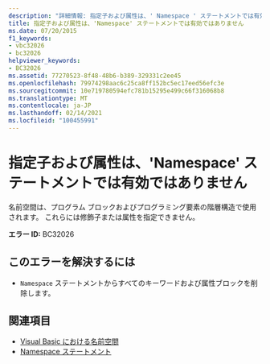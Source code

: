 ```yaml
---
description: "詳細情報: 指定子および属性は、' Namespace ' ステートメントでは有効ではありません"
title: 指定子および属性は、'Namespace' ステートメントでは有効ではありません
ms.date: 07/20/2015
f1_keywords:
- vbc32026
- bc32026
helpviewer_keywords:
- BC32026
ms.assetid: 77270523-8f48-48b6-b389-329331c2ee45
ms.openlocfilehash: 79974298aac6c25ca8ff152bc5ec17eed56efc3e
ms.sourcegitcommit: 10e719780594efc781b15295e499c66f316068b8
ms.translationtype: MT
ms.contentlocale: ja-JP
ms.lasthandoff: 02/14/2021
ms.locfileid: "100455991"
---
```

# <a name="specifiers-and-attributes-are-not-valid-on-namespace-statements"></a>指定子および属性は、'Namespace' ステートメントでは有効ではありません

名前空間は、プログラム ブロックおよびプログラミング要素の階層構造で使用されます。 これらには修飾子または属性を指定できません。  
  
 **エラー ID:** BC32026  
  
## <a name="to-correct-this-error"></a>このエラーを解決するには  
  
- `Namespace` ステートメントからすべてのキーワードおよび属性ブロックを削除します。  
  
## <a name="see-also"></a>関連項目

- [Visual Basic における名前空間](../programming-guide/program-structure/namespaces.md)
- [Namespace ステートメント](../language-reference/statements/namespace-statement.md)
